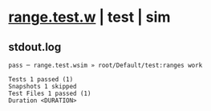 # [range.test.w](../../../../../../tests/sdk_tests/std/range.test.w) | test | sim

## stdout.log
```log
pass ─ range.test.wsim » root/Default/test:ranges work

Tests 1 passed (1)
Snapshots 1 skipped
Test Files 1 passed (1)
Duration <DURATION>
```


